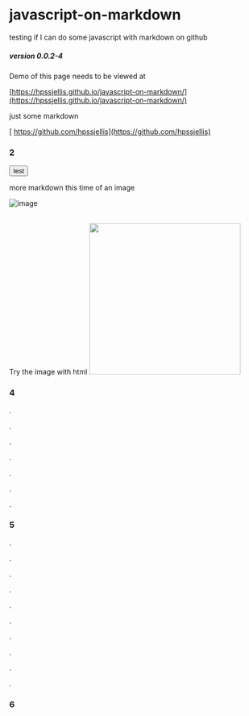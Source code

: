  


# javascript-on-markdown
testing if I can do some javascript with markdown on github

##### version 0.0.2-4 

Demo of this page needs to be viewed at 

[https://hpssjellis.github.io/javascript-on-markdown/](https://hpssjellis.github.io/javascript-on-markdown/)


just some markdown

[
https://github.com/hpssjellis](https://github.com/hpssjellis)


### 2


<input type="button" value="test" onclick="{
   alert('wow'); 
  location.href='#5'
  //window.location.href = 'http://example.com/new_url';
}">





more markdown this time of an image

![image](https://user-images.githubusercontent.com/5605614/175780835-2b0d64a4-0ba8-4c90-9f05-fb4e89cd6980.png)

<br>
Try the image with html

<img src="https://user-images.githubusercontent.com/5605614/175780835-2b0d64a4-0ba8-4c90-9f05-fb4e89cd6980.png" width=300 />


### 4


.



.



.





.




.





.







.





### 5




.


.


.



.


.


.



.


.


.


.

###  6



